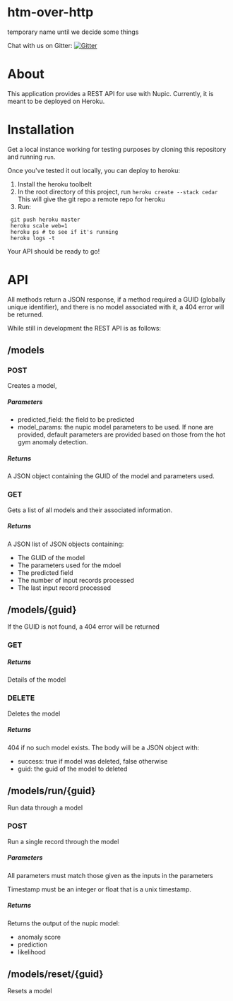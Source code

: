 # htm-over-http
temporary name until we decide some things

Chat with us on Gitter:
[![Gitter](https://img.shields.io/badge/gitter-join_chat-blue.svg)](https://gitter.im/nupic-community/htm-over-http?utm_source=badge)

About
=====
This application provides a REST API for use with Nupic. Currently,
it is meant to be deployed on Heroku.

Installation
============

Get a local instance working for testing purposes by cloning this repository
and running `run`. 

Once you've tested it out locally, you can deploy to heroku:

1. Install the heroku toolbelt
2. In the root directory of this project, run `heroku create --stack cedar` 
This will give the git repo a remote repo for heroku
3. Run:
````
 git push heroku master
 heroku scale web=1
 heroku ps # to see if it's running
 heroku logs -t
````

Your API should be ready to go!

API
===
All methods return a JSON response, if a method required a GUID (globally unique identifier), 
and there is no model associated with it, a 404 error will be returned.

While still in development the REST API is as follows:

/models
------

### POST
 
Creates a model, 

##### Parameters

* predicted_field: the field to be predicted
* model_params: the nupic model parameters to be used. If none are provided, default
parameters are provided based on those from the hot gym anomaly detection.

##### Returns

A JSON object containing the GUID of the model and parameters used.

### GET 
 
 
Gets a list of all models and their associated information.

##### Returns

A JSON list of JSON objects containing:

* The GUID of the model
* The parameters used for the mdoel
* The predicted field
* The number of input records processed
* The last input record processed

/models/{guid}
-----------
If the GUID is not found, a 404 error will be returned

### GET

##### Returns

Details of the model


### DELETE

Deletes the model


##### Returns

404 if no such model exists. The body will be a JSON object with:

 * success: true if model was deleted, false otherwise
 * guid: the guid of the model to deleted

/models/run/{guid}
-----------------
Run data through a model

### POST
Run a single record through the model

##### Parameters

All parameters must match those given as the inputs in the parameters

Timestamp must be an integer or float that is a unix timestamp.

##### Returns

Returns the output of the nupic model:

* anomaly score
* prediction
* likelihood

/models/reset/{guid}
-----------------
Resets a model
